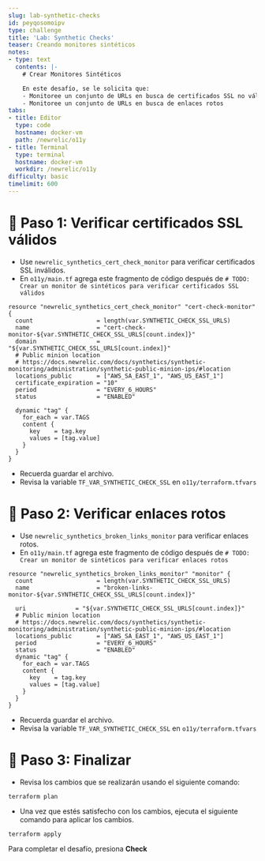 ```yaml
---
slug: lab-synthetic-checks
id: peyqosomoipv
type: challenge
title: 'Lab: Synthetic Checks'
teaser: Creando monitores sintéticos
notes:
- type: text
  contents: |-
    # Crear Monitores Sintéticos

    En este desafío, se le solicita que:
    - Monitoree un conjunto de URLs en busca de certificados SSL no válidos
    - Monitoree un conjunto de URLs en busca de enlaces rotos
tabs:
- title: Editor
  type: code
  hostname: docker-vm
  path: /newrelic/o11y
- title: Terminal
  type: terminal
  hostname: docker-vm
  workdir: /newrelic/o11y
difficulty: basic
timelimit: 600
---
```

🧪  Paso 1: Verificar certificados SSL válidos
=======================

- Use `newrelic_synthetics_cert_check_monitor` para verificar certificados SSL inválidos.
- En `o11y/main.tf` agrega este fragmento de código después de `# TODO: Crear un monitor de sintéticos para verificar certificados SSL válidos`

```
resource "newrelic_synthetics_cert_check_monitor" "cert-check-monitor" {
  count                  = length(var.SYNTHETIC_CHECK_SSL_URLS)
  name                   = "cert-check-monitor-${var.SYNTHETIC_CHECK_SSL_URLS[count.index]}"
  domain                 = "${var.SYNTHETIC_CHECK_SSL_URLS[count.index]}"
  # Public minion location
  # https://docs.newrelic.com/docs/synthetics/synthetic-monitoring/administration/synthetic-public-minion-ips/#location
  locations_public       = ["AWS_SA_EAST_1", "AWS_US_EAST_1"]
  certificate_expiration = "10"
  period                 = "EVERY_6_HOURS"
  status                 = "ENABLED"

  dynamic "tag" {
    for_each = var.TAGS
    content {
      key    = tag.key
      values = [tag.value]
    }
  }
}
```

- Recuerda guardar el archivo.
- Revisa la variable `TF_VAR_SYNTHETIC_CHECK_SSL` en `o11y/terraform.tfvars`

🧪 Paso 2: Verificar enlaces rotos
=======================

- Use `newrelic_synthetics_broken_links_monitor` para verificar enlaces rotos.
- En `o11y/main.tf` agrega este fragmento de código después de `# TODO: Crear un monitor de sintéticos para verificar enlaces rotos`

```
resource "newrelic_synthetics_broken_links_monitor" "monitor" {
  count                  = length(var.SYNTHETIC_CHECK_SSL_URLS)
  name                   = "broken-links-monitor-${var.SYNTHETIC_CHECK_SSL_URLS[count.index]}"

  uri              = "${var.SYNTHETIC_CHECK_SSL_URLS[count.index]}"
  # Public minion location
  # https://docs.newrelic.com/docs/synthetics/synthetic-monitoring/administration/synthetic-public-minion-ips/#location
  locations_public       = ["AWS_SA_EAST_1", "AWS_US_EAST_1"]
  period                 = "EVERY_6_HOURS"
  status                 = "ENABLED"
  dynamic "tag" {
    for_each = var.TAGS
    content {
      key    = tag.key
      values = [tag.value]
    }
  }
}
```
- Recuerda guardar el archivo.
- Revisa la variable `TF_VAR_SYNTHETIC_CHECK_SSL` en `o11y/terraform.tfvars`

🏁 Paso 3: Finalizar
=======================



- Revisa los cambios que se realizarán usando el siguiente comando:

```
terraform plan
```

- Una vez que estés satisfecho con los cambios, ejecuta el siguiente comando para aplicar los cambios.

```
terraform apply
```

Para completar el desafío, presiona  **Check**
